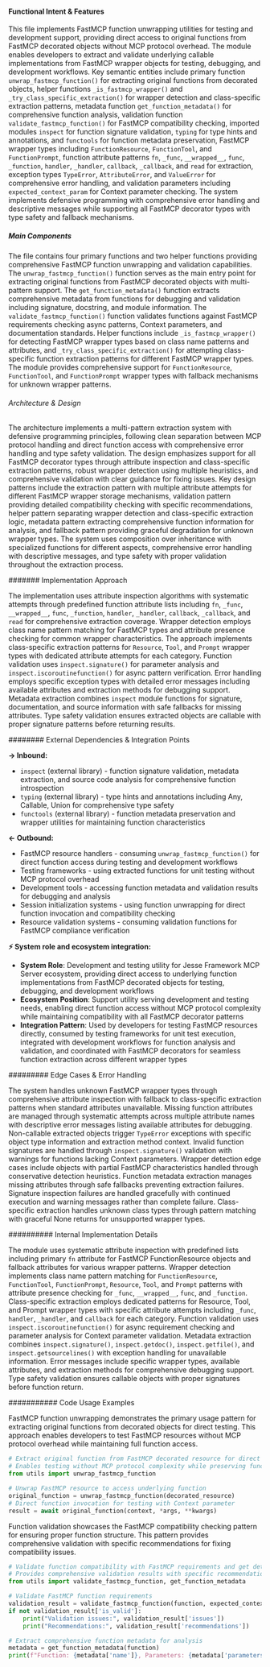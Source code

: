 <!-- CACHE_METADATA_START -->
<!-- Source File: {PROJECT_ROOT}/jesse-framework-mcp/utils.py -->
<!-- Cached On: 2025-07-05T14:49:46.905581 -->
<!-- Source Modified: 2025-06-28T10:03:54.492665 -->
<!-- Cache Version: 1.0 -->
<!-- CACHE_METADATA_END -->

#### Functional Intent & Features

This file implements FastMCP function unwrapping utilities for testing and development support, providing direct access to original functions from FastMCP decorated objects without MCP protocol overhead. The module enables developers to extract and validate underlying callable implementations from FastMCP wrapper objects for testing, debugging, and development workflows. Key semantic entities include primary function `unwrap_fastmcp_function()` for extracting original functions from decorated objects, helper functions `_is_fastmcp_wrapper()` and `_try_class_specific_extraction()` for wrapper detection and class-specific extraction patterns, metadata function `get_function_metadata()` for comprehensive function analysis, validation function `validate_fastmcp_function()` for FastMCP compatibility checking, imported modules `inspect` for function signature validation, `typing` for type hints and annotations, and `functools` for function metadata preservation, FastMCP wrapper types including `FunctionResource`, `FunctionTool`, and `FunctionPrompt`, function attribute patterns `fn`, `_func`, `__wrapped__`, `func`, `_function`, `handler`, `_handler`, `callback`, `_callback`, and `read` for extraction, exception types `TypeError`, `AttributeError`, and `ValueError` for comprehensive error handling, and validation parameters including `expected_context_param` for Context parameter checking. The system implements defensive programming with comprehensive error handling and descriptive messages while supporting all FastMCP decorator types with type safety and fallback mechanisms.

##### Main Components

The file contains four primary functions and two helper functions providing comprehensive FastMCP function unwrapping and validation capabilities. The `unwrap_fastmcp_function()` function serves as the main entry point for extracting original functions from FastMCP decorated objects with multi-pattern support. The `get_function_metadata()` function extracts comprehensive metadata from functions for debugging and validation including signature, docstring, and module information. The `validate_fastmcp_function()` function validates functions against FastMCP requirements checking async patterns, Context parameters, and documentation standards. Helper functions include `_is_fastmcp_wrapper()` for detecting FastMCP wrapper types based on class name patterns and attributes, and `_try_class_specific_extraction()` for attempting class-specific function extraction patterns for different FastMCP wrapper types. The module provides comprehensive support for `FunctionResource`, `FunctionTool`, and `FunctionPrompt` wrapper types with fallback mechanisms for unknown wrapper patterns.

###### Architecture & Design

The architecture implements a multi-pattern extraction system with defensive programming principles, following clean separation between MCP protocol handling and direct function access with comprehensive error handling and type safety validation. The design emphasizes support for all FastMCP decorator types through attribute inspection and class-specific extraction patterns, robust wrapper detection using multiple heuristics, and comprehensive validation with clear guidance for fixing issues. Key design patterns include the extraction pattern with multiple attribute attempts for different FastMCP wrapper storage mechanisms, validation pattern providing detailed compatibility checking with specific recommendations, helper pattern separating wrapper detection and class-specific extraction logic, metadata pattern extracting comprehensive function information for analysis, and fallback pattern providing graceful degradation for unknown wrapper types. The system uses composition over inheritance with specialized functions for different aspects, comprehensive error handling with descriptive messages, and type safety with proper validation throughout the extraction process.

####### Implementation Approach

The implementation uses attribute inspection algorithms with systematic attempts through predefined function attribute lists including `fn`, `_func`, `__wrapped__`, `func`, `_function`, `handler`, `_handler`, `callback`, `_callback`, and `read` for comprehensive extraction coverage. Wrapper detection employs class name pattern matching for FastMCP types and attribute presence checking for common wrapper characteristics. The approach implements class-specific extraction patterns for `Resource`, `Tool`, and `Prompt` wrapper types with dedicated attribute attempts for each category. Function validation uses `inspect.signature()` for parameter analysis and `inspect.iscoroutinefunction()` for async pattern verification. Error handling employs specific exception types with detailed error messages including available attributes and extraction methods for debugging support. Metadata extraction combines `inspect` module functions for signature, documentation, and source information with safe fallbacks for missing attributes. Type safety validation ensures extracted objects are callable with proper signature patterns before returning results.

######## External Dependencies & Integration Points

**→ Inbound:**
- `inspect` (external library) - function signature validation, metadata extraction, and source code analysis for comprehensive function introspection
- `typing` (external library) - type hints and annotations including Any, Callable, Union for comprehensive type safety
- `functools` (external library) - function metadata preservation and wrapper utilities for maintaining function characteristics

**← Outbound:**
- FastMCP resource handlers - consuming `unwrap_fastmcp_function()` for direct function access during testing and development workflows
- Testing frameworks - using extracted functions for unit testing without MCP protocol overhead
- Development tools - accessing function metadata and validation results for debugging and analysis
- Session initialization systems - using function unwrapping for direct function invocation and compatibility checking
- Resource validation systems - consuming validation functions for FastMCP compliance verification

**⚡ System role and ecosystem integration:**
- **System Role**: Development and testing utility for Jesse Framework MCP Server ecosystem, providing direct access to underlying function implementations from FastMCP decorated objects for testing, debugging, and development workflows
- **Ecosystem Position**: Support utility serving development and testing needs, enabling direct function access without MCP protocol complexity while maintaining compatibility with all FastMCP decorator patterns
- **Integration Pattern**: Used by developers for testing FastMCP resources directly, consumed by testing frameworks for unit test execution, integrated with development workflows for function analysis and validation, and coordinated with FastMCP decorators for seamless function extraction across different wrapper types

######### Edge Cases & Error Handling

The system handles unknown FastMCP wrapper types through comprehensive attribute inspection with fallback to class-specific extraction patterns when standard attributes unavailable. Missing function attributes are managed through systematic attempts across multiple attribute names with descriptive error messages listing available attributes for debugging. Non-callable extracted objects trigger `TypeError` exceptions with specific object type information and extraction method context. Invalid function signatures are handled through `inspect.signature()` validation with warnings for functions lacking Context parameters. Wrapper detection edge cases include objects with partial FastMCP characteristics handled through conservative detection heuristics. Function metadata extraction manages missing attributes through safe fallbacks preventing extraction failures. Signature inspection failures are handled gracefully with continued execution and warning messages rather than complete failure. Class-specific extraction handles unknown class types through pattern matching with graceful None returns for unsupported wrapper types.

########## Internal Implementation Details

The module uses systematic attribute inspection with predefined lists including primary `fn` attribute for FastMCP FunctionResource objects and fallback attributes for various wrapper patterns. Wrapper detection implements class name pattern matching for `FunctionResource`, `FunctionTool`, `FunctionPrompt`, `Resource`, `Tool`, and `Prompt` patterns with attribute presence checking for `_func`, `__wrapped__`, `func`, and `_function`. Class-specific extraction employs dedicated patterns for Resource, Tool, and Prompt wrapper types with specific attribute attempts including `_func`, `handler`, `_handler`, and `callback` for each category. Function validation uses `inspect.iscoroutinefunction()` for async requirement checking and parameter analysis for Context parameter validation. Metadata extraction combines `inspect.signature()`, `inspect.getdoc()`, `inspect.getfile()`, and `inspect.getsourcelines()` with exception handling for unavailable information. Error messages include specific wrapper types, available attributes, and extraction methods for comprehensive debugging support. Type safety validation ensures callable objects with proper signatures before function return.

########### Code Usage Examples

FastMCP function unwrapping demonstrates the primary usage pattern for extracting original functions from decorated objects for direct testing. This approach enables developers to test FastMCP resources without MCP protocol overhead while maintaining full function access.

```python
# Extract original function from FastMCP decorated resource for direct testing
# Enables testing without MCP protocol complexity while preserving function behavior
from utils import unwrap_fastmcp_function

# Unwrap FastMCP resource to access underlying function
original_function = unwrap_fastmcp_function(decorated_resource)
# Direct function invocation for testing with Context parameter
result = await original_function(context, *args, **kwargs)
```

Function validation showcases the FastMCP compatibility checking pattern for ensuring proper function structure. This pattern provides comprehensive validation with specific recommendations for fixing compatibility issues.

```python
# Validate function compatibility with FastMCP requirements and get detailed feedback
# Provides comprehensive validation results with specific recommendations for fixes
from utils import validate_fastmcp_function, get_function_metadata

# Validate FastMCP function requirements
validation_result = validate_fastmcp_function(function, expected_context_param="ctx")
if not validation_result['is_valid']:
    print("Validation issues:", validation_result['issues'])
    print("Recommendations:", validation_result['recommendations'])

# Extract comprehensive function metadata for analysis
metadata = get_function_metadata(function)
print(f"Function: {metadata['name']}, Parameters: {metadata['parameters']}")
```